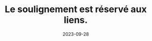 ---
N: '134'
Rubrique: Liens
title: Le soulignement est réservé aux liens.
detail: Le soulignement est réservé aux liens.
categories: [" Liens"]
agrege: O4134-E042
opquast: '4134'
indiceebook: '42'
description: "Règle n° 042"
weight:  042
actif: '1'
layout: rules
date: 2023-09-28
tags: ["", ""]
objectif: ["", ""]
Meo: ""
Controle: ""
Auteur: ""
---